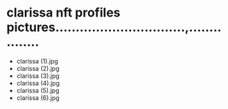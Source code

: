 # clarissa nft profiles pictures................................,................
- clarissa (1).jpg
- clarissa (2).jpg
- clarissa (3).jpg
- clarissa (4).jpg
- clarissa (5).jpg
- clarissa (6).jpg
